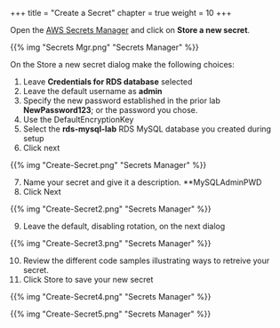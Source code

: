 +++
title = "Create a Secret"
chapter = true
weight = 10
+++

Open the [AWS Secrets Manager](https://console.aws.amazon.com/secretsmanager/home#/home) and click on **Store a new secret**.

{{% img "Secrets Mgr.png" "Secrets Manager" %}} 

On the Store a new secret dialog make the following choices:

1. Leave **Credentials for RDS database** selected
2. Leave the default username as **admin**
3. Specify the new password established in the prior lab **NewPassword123**; or the password you chose.
4. Use the DefaultEncryptionKey
5. Select the **rds-mysql-lab** RDS MySQL database you created during setup
6. Click next

{{% img "Create-Secret.png" "Secrets Manager" %}} 

7. Name your secret and give it a description.  **MySQLAdminPWD
8. Click Next

{{% img "Create-Secret2.png" "Secrets Manager" %}} 

9. Leave the default, disabling rotation, on the next dialog

{{% img "Create-Secret3.png" "Secrets Manager" %}} 

10. Review the different code samples illustrating ways to retreive your secret.  
11. Click Store to save your new secret

{{% img "Create-Secret4.png" "Secrets Manager" %}} 

{{% img "Create-Secret5.png" "Secrets Manager" %}} 

